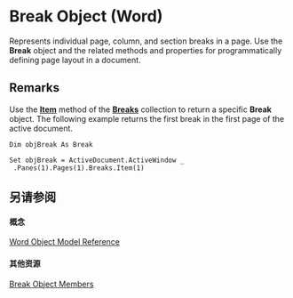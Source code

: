 
# Break Object (Word)

Represents individual page, column, and section breaks in a page. Use the  **Break** object and the related methods and properties for programmatically defining page layout in a document.


## Remarks

Use the  **[Item](da2ee054-e7df-8e16-0034-c76b294456d4.md)** method of the **[Breaks](c6a9213d-c4bc-a9a6-3889-a32446f1fc25.md)** collection to return a specific **Break** object. The following example returns the first break in the first page of the active document.


```
Dim objBreak As Break 
 
Set objBreak = ActiveDocument.ActiveWindow _ 
 .Panes(1).Pages(1).Breaks.Item(1)
```


## 另请参阅


#### 概念


[Word Object Model Reference](be452561-b436-bb9b-6f94-3faa9a74a6fd.md)
#### 其他资源


[Break Object Members](http://msdn.microsoft.com/library/f638346c-0ce6-476f-b78f-7e7616e56eb5%28Office.15%29.aspx)